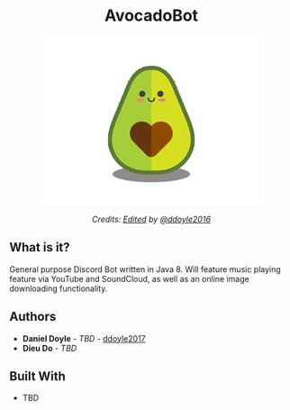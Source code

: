 <h1 align="center"> AvocadoBot </h1>

<div align="center">
	<img src="https://github.com/ddoyle2017/AvocadoBot/blob/master/avocado.png"/>
	<p>
      <em>Credits: <a href="https://www.pinterest.com/pin/143200463135381917/">Edited</a> by <a href="https://github.com/ddoyle2017">@ddoyle2016</a> 
      </em>
    </p>
</div>


## What is it?

General purpose Discord Bot written in Java 8. Will feature music playing feature via YouTube and SoundCloud, as well as an online image downloading functionality.

## Authors

* **Daniel Doyle** - *TBD* - [ddoyle2017](https://github.com/ddoyle2017)
* **Dieu Do** - *TBD* 

## Built With

* TBD
